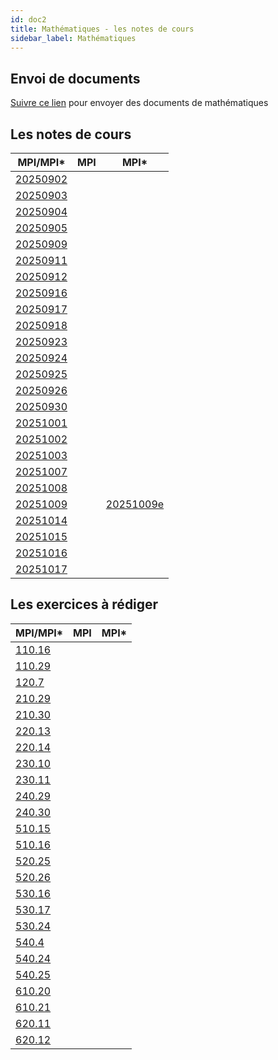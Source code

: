 ```yaml
---
id: doc2
title: Mathématiques - les notes de cours
sidebar_label: Mathématiques
---
```


## Envoi de documents

[Suivre ce lien](http://envoi.lamartin.fr) pour envoyer des documents de mathématiques 

## Les notes de cours

|MPI/MPI*|MPI|MPI*|
| ----------- | ----------- | ----------- |
|[20250902](http://einexau.cluster028.hosting.ovh.net/site/math/20250902.pdf)|||
|[20250903](http://einexau.cluster028.hosting.ovh.net/site/math/20250903.pdf)|||
|[20250904](http://einexau.cluster028.hosting.ovh.net/site/math/20250904.pdf)|||
|[20250905](http://einexau.cluster028.hosting.ovh.net/site/math/20250905.pdf)|||
|[20250909](http://einexau.cluster028.hosting.ovh.net/site/math/20250909.pdf)|||
|[20250911](http://einexau.cluster028.hosting.ovh.net/site/math/20250911.pdf)|||
|[20250912](http://einexau.cluster028.hosting.ovh.net/site/math/20250912.pdf)|||
|[20250916](http://einexau.cluster028.hosting.ovh.net/site/math/20250916.pdf)|||
|[20250917](http://einexau.cluster028.hosting.ovh.net/site/math/20250917.pdf)|||
|[20250918](http://einexau.cluster028.hosting.ovh.net/site/math/20250918.pdf)|||
|[20250923](http://einexau.cluster028.hosting.ovh.net/site/math/20250923.pdf)|||
|[20250924](http://einexau.cluster028.hosting.ovh.net/site/math/20250924.pdf)|||
|[20250925](http://einexau.cluster028.hosting.ovh.net/site/math/20250925.pdf)|||
|[20250926](http://einexau.cluster028.hosting.ovh.net/site/math/20250926.pdf)|||
|[20250930](http://einexau.cluster028.hosting.ovh.net/site/math/20250930.pdf)|||
|[20251001](http://einexau.cluster028.hosting.ovh.net/site/math/20251001.pdf)|||
|[20251002](http://einexau.cluster028.hosting.ovh.net/site/math/20251002.pdf)|||
|[20251003](http://einexau.cluster028.hosting.ovh.net/site/math/20251003.pdf)|||
|[20251007](http://einexau.cluster028.hosting.ovh.net/site/math/20251007.pdf)|||
|[20251008](http://einexau.cluster028.hosting.ovh.net/site/math/20251008.pdf)|||
|[20251009](http://einexau.cluster028.hosting.ovh.net/site/math/20251009.pdf)||[20251009e](http://einexau.cluster028.hosting.ovh.net/site/math/20251009e.pdf)|
|[20251014](http://einexau.cluster028.hosting.ovh.net/site/math/20251014.pdf)|||
|[20251015](http://einexau.cluster028.hosting.ovh.net/site/math/20251015.pdf)|||
|[20251016](http://einexau.cluster028.hosting.ovh.net/site/math/20251016.pdf)|||
|[20251017](http://einexau.cluster028.hosting.ovh.net/site/math/20251017.pdf)|||

## Les exercices à rédiger

|MPI/MPI*|MPI|MPI*|
| ----------- | ----------- | ----------- |
|[110.16](http://einexau.cluster028.hosting.ovh.net/site/math/110.16.pdf)|||
|[110.29](http://einexau.cluster028.hosting.ovh.net/site/math/110.29.pdf)|||
|[120.7](http://einexau.cluster028.hosting.ovh.net/site/math/120.7.pdf)|||
|[210.29](http://einexau.cluster028.hosting.ovh.net/site/math/210.29.pdf)|||
|[210.30](http://einexau.cluster028.hosting.ovh.net/site/math/210.30.pdf)|||
|[220.13](http://einexau.cluster028.hosting.ovh.net/site/math/220.13.pdf)|||
|[220.14](http://einexau.cluster028.hosting.ovh.net/site/math/220.14.pdf)|||
|[230.10](http://einexau.cluster028.hosting.ovh.net/site/math/230.10.pdf)|||
|[230.11](http://einexau.cluster028.hosting.ovh.net/site/math/230.11.pdf)|||
|[240.29](http://einexau.cluster028.hosting.ovh.net/site/math/240.29.pdf)|||
|[240.30](http://einexau.cluster028.hosting.ovh.net/site/math/240.30.pdf)|||
|[510.15](http://einexau.cluster028.hosting.ovh.net/site/math/510.15.pdf)|||
|[510.16](http://einexau.cluster028.hosting.ovh.net/site/math/510.16.pdf)|||
|[520.25](http://einexau.cluster028.hosting.ovh.net/site/math/520.25.pdf)|||
|[520.26](http://einexau.cluster028.hosting.ovh.net/site/math/520.26.pdf)|||
|[530.16](http://einexau.cluster028.hosting.ovh.net/site/math/530.16.pdf)|||
|[530.17](http://einexau.cluster028.hosting.ovh.net/site/math/530.17.pdf)|||
|[530.24](http://einexau.cluster028.hosting.ovh.net/site/math/530.24.pdf)|||
|[540.4](http://einexau.cluster028.hosting.ovh.net/site/math/540.4.pdf)|||
|[540.24](http://einexau.cluster028.hosting.ovh.net/site/math/540.24.pdf)|||
|[540.25](http://einexau.cluster028.hosting.ovh.net/site/math/540.25.pdf)|||
|[610.20](http://einexau.cluster028.hosting.ovh.net/site/math/610.20.pdf)|||
|[610.21](http://einexau.cluster028.hosting.ovh.net/site/math/610.21.pdf)|||
|[620.11](http://einexau.cluster028.hosting.ovh.net/site/math/620.11.pdf)|||
|[620.12](http://einexau.cluster028.hosting.ovh.net/site/math/620.12.pdf)|||

